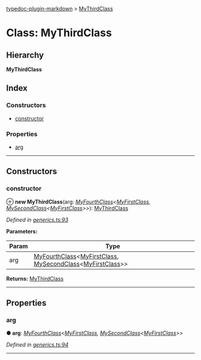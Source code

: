 [typedoc-plugin-markdown](../README.md) > [MyThirdClass](../classes/mythirdclass.md)

# Class: MyThirdClass

## Hierarchy

**MyThirdClass**

## Index

### Constructors

* [constructor](mythirdclass.md#markdown-header-constructor)

### Properties

* [arg](mythirdclass.md#markdown-header-arg)

---

## Constructors

###  constructor

⊕ **new MyThirdClass**(arg: *[MyFourthClass](myfourthclass.md)<[MyFirstClass](myfirstclass.md), [MySecondClass](mysecondclass.md)<[MyFirstClass](myfirstclass.md)>>*): [MyThirdClass](mythirdclass.md)

*Defined in [generics.ts:93](https://bitbucket.org/owner/repository_name/src/master/src/generics.ts?fileviewer&amp;#x3D;file-view-default#generics.ts-93)*

**Parameters:**

| Param | Type |
| ------ | ------ |
| arg | [MyFourthClass](myfourthclass.md)<[MyFirstClass](myfirstclass.md), [MySecondClass](mysecondclass.md)<[MyFirstClass](myfirstclass.md)>> |

**Returns:** [MyThirdClass](mythirdclass.md)

___

## Properties

###  arg

**● arg**: *[MyFourthClass](myfourthclass.md)<[MyFirstClass](myfirstclass.md), [MySecondClass](mysecondclass.md)<[MyFirstClass](myfirstclass.md)>>*

*Defined in [generics.ts:94](https://bitbucket.org/owner/repository_name/src/master/src/generics.ts?fileviewer&amp;#x3D;file-view-default#generics.ts-94)*

___

